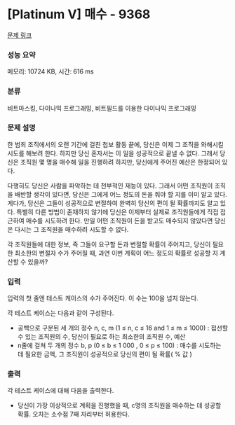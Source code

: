 # [Platinum V] 매수 - 9368 

[문제 링크](https://www.acmicpc.net/problem/9368) 

### 성능 요약

메모리: 10724 KB, 시간: 616 ms

### 분류

비트마스킹, 다이나믹 프로그래밍, 비트필드를 이용한 다이나믹 프로그래밍

### 문제 설명

<p>한 범죄 조직에서의 오랜 기간에 걸친 첩보 활동 끝에, 당신은 이제 그 조직을 와해시킬 시도를 해보려 한다. 하지만 당신 혼자서는 이 일을 성공적으로 끝낼 수 없다. 그래서 당신은 조직원 몇 명을 매수해 일을 진행하려 하지만, 당신에게 주어진 예산은 한정되어 있다.</p>

<p>다행히도 당신은 사람을 파악하는 데 천부적인 재능이 있다. 그래서 어떤 조직원이 조직을 배반할 생각이 있다면, 당신은 그에게 어느 정도의 돈을 줘야 할 지를 이미 알고 있다. 게다가, 당신은 그들이 성공적으로 변절하여 완벽히 당신의 편이 될 확률까지도 알고 있다. 특별히 다른 방법이 존재하지 않기에 당신은 이제부터 실제로 조직원들에게 직접 접근하여 매수를 시도하려 한다. 만일 어떤 조직원이 돈을 받고도 매수되지 않았다면 당신은 다시는 그 조직원을 매수하려 시도할 수 없다.</p>

<p>각 조직원들에 대한 정보, 즉 그들이 요구할 돈과 변절할 확률이 주어지고, 당신이 필요한 최소한의 변절자 수가 주어질 때, 과연 이번 계획이 어느 정도의 확률로 성공할 지 계산할 수 있을까?</p>

### 입력 

 <p>입력의 첫 줄엔 테스트 케이스의 수가 주어진다. 이 수는 100을 넘지 않는다.</p>

<p>각 테스트 케이스는 다음과 같이 구성된다.</p>

<ul>
	<li>공백으로 구분된 세 개의 정수 n, c, m (1 ≤ n, c ≤ 16 and 1 ≤ m ≤ 1000) : 접선할 수 있는 조직원의 수, 당신이 필요로 하는 최소한의 조직원 수, 예산</li>
	<li>n줄에 걸쳐 두 개의 정수 b, p (0 ≤ b ≤ 1 000 , 0 ≤ p ≤ 100) : 매수를 시도하는 데 필요한 금액, 그 조직원이 성공적으로 당신의 편이 될 확률( % 값 )</li>
</ul>

### 출력 

 <p>각 테스트 케이스에 대해 다음을 출력한다.</p>

<ul>
	<li>당신이 가장 이상적으로 계획을 진행했을 때, c명의 조직원을 매수하는 데 성공할 확률. 오차는 소수점 7째 자리부터 허용한다.</li>
</ul>

